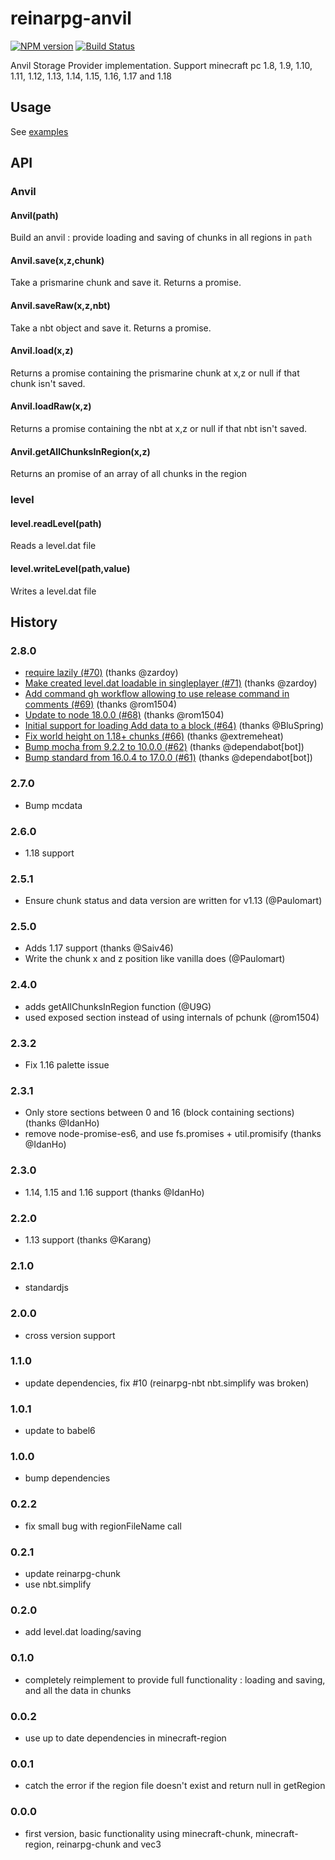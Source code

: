 # reinarpg-anvil
[![NPM version](https://img.shields.io/npm/v/reinarpg-anvil.svg)](http://npmjs.com/package/reinarpg-anvil)
[![Build Status](https://github.com/reinarpg/reinarpg-anvil/workflows/CI/badge.svg)](https://github.com/reinarpg/reinarpg-anvil/actions?query=workflow%3A%22CI%22)

Anvil Storage Provider implementation. Support minecraft pc 1.8, 1.9, 1.10, 1.11, 1.12, 1.13, 1.14, 1.15, 1.16, 1.17 and 1.18

## Usage

See [examples](examples)

## API

### Anvil

#### Anvil(path)
Build an anvil : provide loading and saving of chunks in all regions in `path`

#### Anvil.save(x,z,chunk)

Take a prismarine chunk and save it. Returns a promise.

#### Anvil.saveRaw(x,z,nbt)

Take a nbt object and save it. Returns a promise.

#### Anvil.load(x,z)

Returns a promise containing the prismarine chunk at x,z or null if that chunk isn't saved.

#### Anvil.loadRaw(x,z)

Returns a promise containing the nbt at x,z or null if that nbt isn't saved.

#### Anvil.getAllChunksInRegion(x,z)

Returns an promise of an array of all chunks in the region

### level

#### level.readLevel(path)

Reads a level.dat file

#### level.writeLevel(path,value)

Writes a level.dat file

## History

### 2.8.0
* [require lazily (#70)](https://github.com/reinarpg/reinarpg-anvil/commit/257f7fd2d995a54fe7e275909b264be106b95063) (thanks @zardoy)
* [Make created level.dat loadable in singleplayer (#71)](https://github.com/reinarpg/reinarpg-anvil/commit/2638bec1e8bca925e87a8a6a6b945417724fc4a1) (thanks @zardoy)
* [Add command gh workflow allowing to use release command in comments (#69)](https://github.com/reinarpg/reinarpg-anvil/commit/f3881cb11db3dbcfd6173bc32b89fb6d07da6185) (thanks @rom1504)
* [Update to node 18.0.0 (#68)](https://github.com/reinarpg/reinarpg-anvil/commit/68766beea0001a7e4833e086ebb903cd410c1eb6) (thanks @rom1504)
* [Initial support for loading Add data to a block (#64)](https://github.com/reinarpg/reinarpg-anvil/commit/8255f87a888e61c1b75089285e723c731e9e01c4) (thanks @BluSpring)
* [Fix world height on 1.18+ chunks (#66)](https://github.com/reinarpg/reinarpg-anvil/commit/59c1d72373f5c0b2d81a0618127e1e32f53ae135) (thanks @extremeheat)
* [Bump mocha from 9.2.2 to 10.0.0 (#62)](https://github.com/reinarpg/reinarpg-anvil/commit/e5814c0fc139fdc6b419f846d8a7d4083fe07edf) (thanks @dependabot[bot])
* [Bump standard from 16.0.4 to 17.0.0 (#61)](https://github.com/reinarpg/reinarpg-anvil/commit/c2b4199f6fbd6569f3b859b652a3756cf4cc0a61) (thanks @dependabot[bot])

### 2.7.0

* Bump mcdata

### 2.6.0

* 1.18 support

### 2.5.1

* Ensure chunk status and data version are written for v1.13 (@Paulomart)

### 2.5.0

* Adds 1.17 support (thanks @Saiv46)
* Write the chunk x and z position like vanilla does (@Paulomart)

### 2.4.0

* adds getAllChunksInRegion function (@U9G)
* used exposed section instead of using internals of pchunk (@rom1504)

### 2.3.2

* Fix 1.16 palette issue

### 2.3.1

* Only store sections between 0 and 16 (block containing sections) (thanks @IdanHo)
* remove node-promise-es6, and use fs.promises + util.promisify (thanks @IdanHo)

### 2.3.0

* 1.14, 1.15 and 1.16 support (thanks @IdanHo)

### 2.2.0

* 1.13 support (thanks @Karang)

### 2.1.0

* standardjs

### 2.0.0

* cross version support

### 1.1.0

* update dependencies, fix #10 (reinarpg-nbt nbt.simplify was broken)

### 1.0.1

* update to babel6

### 1.0.0

* bump dependencies

### 0.2.2

* fix small bug with regionFileName call

### 0.2.1

* update reinarpg-chunk
* use nbt.simplify

### 0.2.0

* add level.dat loading/saving

### 0.1.0

* completely reimplement to provide full functionality :  loading and saving, and all the data in chunks

### 0.0.2

* use up to date dependencies in minecraft-region

### 0.0.1

* catch the error if the region file doesn't exist and return null in getRegion

### 0.0.0

* first version, basic functionality using minecraft-chunk, minecraft-region, reinarpg-chunk and vec3
